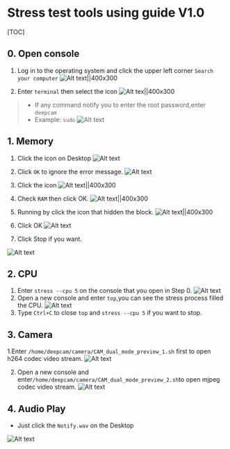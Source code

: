 # Stress test tools using guide V1.0

[TOC]

## 0. Open console

1. Log in to the operating system and click the upper left corner `Search your computer`
![Alt text||400x300](images/Selection_002.png)

2. Enter `terminal` then select the icon
![Alt tex||400x300](images/Selection_003.png)

> - If any command notify you to enter the root password,enter `deepcam`
> - Example: `sudo`
> ![Alt text](images/1506433654481.png)

## 1. Memory

1. Click the icon on Desktop
![Alt text](images/1506430690020.png)
2. Click `OK` to ignore the error message.
![Alt text](images/1506430755054.png)
3. Click the icon
![Alt text||400x300](images/1506431263865.png)
4. Check `RAM` then click OK.
![Alt text||400x300](images/1506431936053.png)

5. Running by click the icon that hidden the block.
![Alt text||400x300](images/1506431523263.png)

6. Click OK
![Alt text](images/1506431599339.png)

7. Click Stop if you want.

![Alt text](images/1506431621151.png)

## 2. CPU

1. Enter `stress --cpu 5`  on the console that you open in Step 0.
![Alt text](images/1506432550943.png)
2. Open a new console and enter `top`,you can see the stress process filled the CPU.
![Alt text](images/1506432698865.png)
3. Type `Ctrl+C` to close `top` and `stress --cpu 5` if you want to stop.

## 3. Camera

1.Enter `/home/deepcam/camera/CAM_dual_mode_preview_1.sh` first to open h264 codec video stream.
![Alt text](1506433230444.png)

2. Open a new console and enter`/home/deepcam/camera/CAM_dual_mode_preview_2.sh`to open mjpeg codec video stream.
![Alt text](images/1506433334675.png)

## 4. Audio Play

- Just click the `Notify.wav` on the Desktop

![Alt text](images/1506432906221.png)
